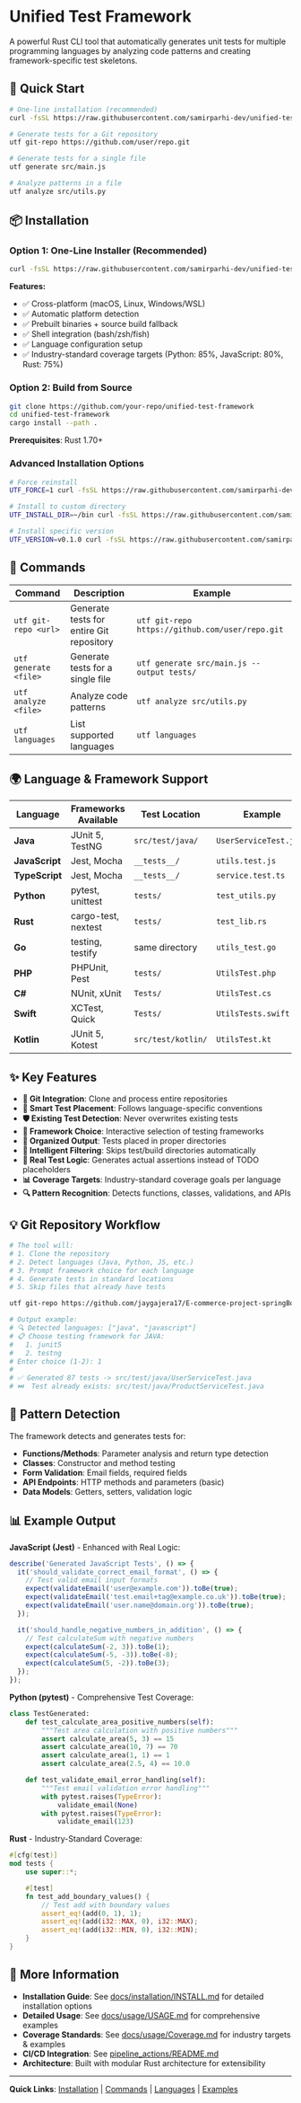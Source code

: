 # Unified Test Framework

A powerful Rust CLI tool that automatically generates unit tests for multiple programming languages by analyzing code patterns and creating framework-specific test skeletons.

## 🚀 Quick Start

```bash
# One-line installation (recommended)
curl -fsSL https://raw.githubusercontent.com/samirparhi-dev/unified-test-framework/main/docs/installation/install.sh | bash

# Generate tests for a Git repository
utf git-repo https://github.com/user/repo.git

# Generate tests for a single file  
utf generate src/main.js

# Analyze patterns in a file
utf analyze src/utils.py
```

## 📦 Installation

### Option 1: One-Line Installer (Recommended)

```bash
curl -fsSL https://raw.githubusercontent.com/samirparhi-dev/unified-test-framework/main/docs/installation/install.sh | bash
```

**Features:**
- ✅ Cross-platform (macOS, Linux, Windows/WSL)
- ✅ Automatic platform detection
- ✅ Prebuilt binaries + source build fallback
- ✅ Shell integration (bash/zsh/fish)
- ✅ Language configuration setup
- ✅ Industry-standard coverage targets (Python: 85%, JavaScript: 80%, Rust: 75%)

### Option 2: Build from Source

```bash
git clone https://github.com/your-repo/unified-test-framework
cd unified-test-framework
cargo install --path .
```

**Prerequisites**: Rust 1.70+

### Advanced Installation Options

```bash
# Force reinstall
UTF_FORCE=1 curl -fsSL https://raw.githubusercontent.com/samirparhi-dev/unified-test-framework/main/docs/installation/install.sh | bash

# Install to custom directory
UTF_INSTALL_DIR=~/bin curl -fsSL https://raw.githubusercontent.com/samirparhi-dev/unified-test-framework/main/docs/installation/install.sh | bash

# Install specific version
UTF_VERSION=v0.1.0 curl -fsSL https://raw.githubusercontent.com/samirparhi-dev/unified-test-framework/main/docs/installation/install.sh | bash
```

## 🔧 Commands

| Command | Description | Example |
|---------|-------------|---------|
| `utf git-repo <url>` | Generate tests for entire Git repository | `utf git-repo https://github.com/user/repo.git` |
| `utf generate <file>` | Generate tests for a single file | `utf generate src/main.js --output tests/` |
| `utf analyze <file>` | Analyze code patterns | `utf analyze src/utils.py` |
| `utf languages` | List supported languages | `utf languages` |

## 🌍 Language & Framework Support

| Language | Frameworks Available | Test Location | Example |
|----------|---------------------|---------------|---------|
| **Java** | JUnit 5, TestNG | `src/test/java/` | `UserServiceTest.java` |
| **JavaScript** | Jest, Mocha | `__tests__/` | `utils.test.js` |
| **TypeScript** | Jest, Mocha | `__tests__/` | `service.test.ts` |
| **Python** | pytest, unittest | `tests/` | `test_utils.py` |
| **Rust** | cargo-test, nextest | `tests/` | `test_lib.rs` |
| **Go** | testing, testify | same directory | `utils_test.go` |
| **PHP** | PHPUnit, Pest | `tests/` | `UtilsTest.php` |
| **C#** | NUnit, xUnit | `Tests/` | `UtilsTest.cs` |
| **Swift** | XCTest, Quick | `Tests/` | `UtilsTests.swift` |
| **Kotlin** | JUnit 5, Kotest | `src/test/kotlin/` | `UtilsTest.kt` |

## ✨ Key Features

- **🔄 Git Integration**: Clone and process entire repositories
- **🎯 Smart Test Placement**: Follows language-specific conventions
- **🛡️ Existing Test Detection**: Never overwrites existing tests
- **🔧 Framework Choice**: Interactive selection of testing frameworks
- **📁 Organized Output**: Tests placed in proper directories
- **🚫 Intelligent Filtering**: Skips test/build directories automatically
- **🧪 Real Test Logic**: Generates actual assertions instead of TODO placeholders
- **📊 Coverage Targets**: Industry-standard coverage goals per language
- **🔍 Pattern Recognition**: Detects functions, classes, validations, and APIs

## 💡 Git Repository Workflow

```bash
# The tool will:
# 1. Clone the repository
# 2. Detect languages (Java, Python, JS, etc.)
# 3. Prompt framework choice for each language
# 4. Generate tests in standard locations
# 5. Skip files that already have tests

utf git-repo https://github.com/jaygajera17/E-commerce-project-springBoot.git

# Output example:
# 🔍 Detected languages: ["java", "javascript"]  
# 📋 Choose testing framework for JAVA:
#   1. junit5
#   2. testng
# Enter choice (1-2): 1
# 
# ✅ Generated 87 tests -> src/test/java/UserServiceTest.java
# ⏭️  Test already exists: src/test/java/ProductServiceTest.java
```

## 🎯 Pattern Detection

The framework detects and generates tests for:

- **Functions/Methods**: Parameter analysis and return type detection
- **Classes**: Constructor and method testing
- **Form Validation**: Email fields, required fields
- **API Endpoints**: HTTP methods and parameters (basic)
- **Data Models**: Getters, setters, validation logic

## 📊 Example Output

**JavaScript (Jest)** - Enhanced with Real Logic:
```javascript
describe('Generated JavaScript Tests', () => {
  it('should_validate_correct_email_format', () => {
    // Test valid email input formats
    expect(validateEmail('user@example.com')).toBe(true);
    expect(validateEmail('test.email+tag@example.co.uk')).toBe(true);
    expect(validateEmail('user.name@domain.org')).toBe(true);
  });

  it('should_handle_negative_numbers_in_addition', () => {
    // Test calculateSum with negative numbers
    expect(calculateSum(-2, 3)).toBe(1);
    expect(calculateSum(-5, -3)).toBe(-8);
    expect(calculateSum(5, -2)).toBe(3);
  });
});
```

**Python (pytest)** - Comprehensive Test Coverage:
```python
class TestGenerated:
    def test_calculate_area_positive_numbers(self):
        """Test area calculation with positive numbers"""
        assert calculate_area(5, 3) == 15
        assert calculate_area(10, 7) == 70
        assert calculate_area(1, 1) == 1
        assert calculate_area(2.5, 4) == 10.0

    def test_validate_email_error_handling(self):
        """Test email validation error handling"""
        with pytest.raises(TypeError):
            validate_email(None)
        with pytest.raises(TypeError):
            validate_email(123)
```

**Rust** - Industry-Standard Coverage:
```rust
#[cfg(test)]
mod tests {
    use super::*;

    #[test]
    fn test_add_boundary_values() {
        // Test add with boundary values
        assert_eq!(add(0, 1), 1);
        assert_eq!(add(i32::MAX, 0), i32::MAX);
        assert_eq!(add(i32::MIN, 0), i32::MIN);
    }
}
```

## 🔗 More Information

- **Installation Guide**: See [docs/installation/INSTALL.md](docs/installation/INSTALL.md) for detailed installation options
- **Detailed Usage**: See [docs/usage/USAGE.md](docs/usage/USAGE.md) for comprehensive examples  
- **Coverage Standards**: See [docs/usage/Coverage.md](docs/usage/Coverage.md) for industry targets & examples
- **CI/CD Integration**: See [pipeline_actions/README.md](pipeline_actions/README.md)
- **Architecture**: Built with modular Rust architecture for extensibility

---

**Quick Links**: [Installation](#-installation) | [Commands](#-commands) | [Languages](#-language--framework-support) | [Examples](docs/usage/USAGE.md)